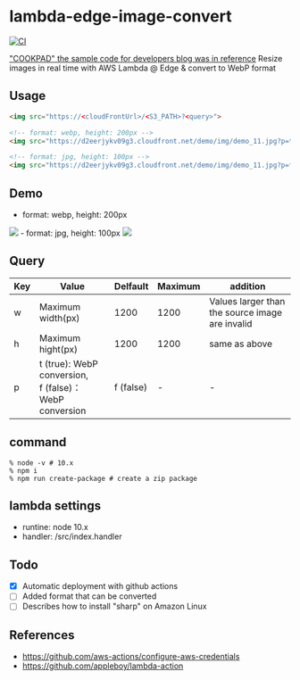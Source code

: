 # lambda-edge-image-convert

[![CI](https://github.com/taiga-tech/lambda-edge-image-convert/actions/workflows/main.yml/badge.svg)](https://github.com/taiga-tech/lambda-edge-image-convert/actions/workflows/main.yml)

["COOKPAD" the sample code for developers blog was in reference](http://techlife.cookpad.com/entry/2018-05-25-lambda-edge/)
Resize images in real time with AWS Lambda @ Edge & convert to WebP format

## Usage

```html
<img src="https://<cloudFrontUrl>/<S3_PATH>?<query>">

<!-- format: webp, height: 200px -->
<img src="https://d2eerjykv09g3.cloudfront.net/demo/img/demo_11.jpg?p=t&h=200">

<!-- format: jpg, height: 100px -->
<img src="https://d2eerjykv09g3.cloudfront.net/demo/img/demo_11.jpg?p=f&h=100">
```
## Demo

- format: webp, height: 200px
<img src="https://d2eerjykv09g3.cloudfront.net/demo/img/demo_11.jpg?p=t&h=200">
- format: jpg, height: 100px
<img src="https://d2eerjykv09g3.cloudfront.net/demo/img/demo_11.jpg?h=100">

## Query

|Key|Value|Delfault|Maximum|addition|
|---|---|---|---|---|
|w|Maximum width(px)|1200|1200|Values larger than the source image are invalid|
|h|Maximum hight(px)|1200|1200|same as above|
|p|t (true): WebP conversion, <br />f (false)：WebP conversion|f (false)|-|-|


## command

```shell
% node -v # 10.x
% npm i
% npm run create-package # create a zip package
```

## lambda settings

- runtine: node 10.x
- handler: /src/index.handler

## Todo
- [x] Automatic deployment with github actions
- [ ] Added format that can be converted
- [ ] Describes how to install "sharp" on Amazon Linux

## References

- https://github.com/aws-actions/configure-aws-credentials
- https://github.com/appleboy/lambda-action
